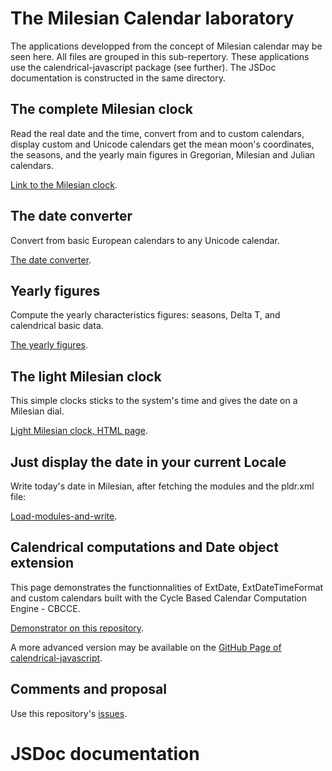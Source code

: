 # The Milesian Calendar laboratory
The applications developped from the concept of Milesian calendar may be seen here. All files are grouped in this sub-repertory.
These applications use the calendrical-javascript package (see further).
The JSDoc documentation is constructed in the same directory.

## The complete Milesian clock
Read the real date and the time, convert from and to custom calendars, display custom and Unicode calendars get the mean moon's coordinates, the seasons, and the yearly main figures in Gregorian, Milesian and Julian calendars.

[Link to the Milesian clock](https://Louis-Aime.github.io/Milesian-calendar/milesianclock.html).

## The date converter
Convert from basic European calendars to any Unicode calendar.

[The date converter](https://Louis-Aime.github.io/Milesian-calendar/converter.html).

## Yearly figures
Compute the yearly characteristics figures: seasons, Delta T, and calendrical basic data.

[The yearly figures](https://Louis-Aime.github.io/Milesian-calendar/yearsignaturedisplay.html).

## The light Milesian clock

This simple clocks sticks to the system's time and gives the date on a Milesian dial.

[Light Milesian clock, HTML page](https://Louis-Aime.github.io/Milesian-calendar/lightmilesianclock.html).

## Just display the date in your current Locale

Write today's date in Milesian, after fetching the modules and the pldr.xml file:

[Load-modules-and-write](https://Louis-Aime.github.io/Milesian-calendar/load-modules-and-write.html).

## Calendrical computations and Date object extension
This page demonstrates the functionnalities of ExtDate, ExtDateTimeFormat and custom calendars built with the Cycle Based Calendar Computation Engine - CBCCE.

[Demonstrator on this repository](https://Louis-Aime.github.io/Milesian-calendar/calendrical-demo-fr.html).

A more advanced version may be available on the [GitHub Page of calendrical-javascript](https://Louis-Aime.github.io/calendrical-javascript).

## Comments and proposal
 Use this repository's [issues](https://github.com/Louis-Aime/Milesian-calendar/issues).

# JSDoc documentation